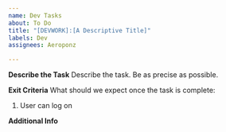 ```yaml
---
name: Dev Tasks
about: To Do
title: "[DEVWORK]:[A Descriptive Title]"
labels: Dev
assignees: Aeroponz

---
```


**Describe the Task**
Describe the task. Be as precise as possible.

**Exit Criteria**
What should we expect once the task is complete:
1. User can log on

**Additional Info**
